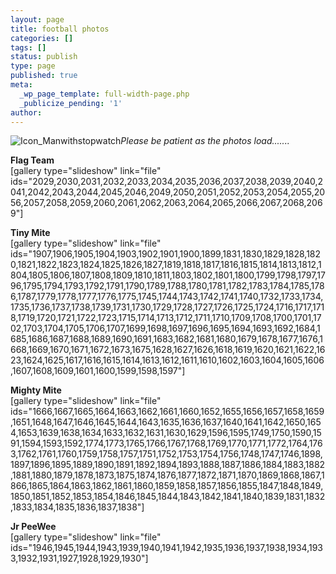 ```yaml
---
layout: page
title: football photos
categories: []
tags: []
status: publish
type: page
published: true
meta:
  _wp_page_template: full-width-page.php
  _publicize_pending: '1'
author: 
---
```

![Icon_Manwithstopwatch](http://mvcowboysfootball.files.wordpress.com/2013/08/icon_manwithstopwatch.jpg)_Please be patient as the photos load......._

**Flag Team**  
[gallery type="slideshow" link="file" ids="2029,2030,2031,2032,2033,2034,2035,2036,2037,2038,2039,2040,2041,2042,2043,2044,2045,2046,2049,2050,2051,2052,2053,2054,2055,2056,2057,2058,2059,2060,2061,2062,2063,2064,2065,2066,2067,2068,2069"]

**Tiny Mite**  
[gallery type="slideshow" link="file" ids="1907,1906,1905,1904,1903,1902,1901,1900,1899,1831,1830,1829,1828,1820,1821,1822,1823,1824,1825,1826,1827,1819,1818,1817,1816,1815,1814,1813,1812,1804,1805,1806,1807,1808,1809,1810,1811,1803,1802,1801,1800,1799,1798,1797,1796,1795,1794,1793,1792,1791,1790,1789,1788,1780,1781,1782,1783,1784,1785,1786,1787,1779,1778,1777,1776,1775,1745,1744,1743,1742,1741,1740,1732,1733,1734,1735,1736,1737,1738,1739,1731,1730,1729,1728,1727,1726,1725,1724,1716,1717,1718,1719,1720,1721,1722,1723,1715,1714,1713,1712,1711,1710,1709,1708,1700,1701,1702,1703,1704,1705,1706,1707,1699,1698,1697,1696,1695,1694,1693,1692,1684,1685,1686,1687,1688,1689,1690,1691,1683,1682,1681,1680,1679,1678,1677,1676,1668,1669,1670,1671,1672,1673,1675,1628,1627,1626,1618,1619,1620,1621,1622,1623,1624,1625,1617,1616,1615,1614,1613,1612,1611,1610,1602,1603,1604,1605,1606,1607,1608,1609,1601,1600,1599,1598,1597"]

**Mighty Mite**  
[gallery type="slideshow" link="file" ids="1666,1667,1665,1664,1663,1662,1661,1660,1652,1655,1656,1657,1658,1659,1651,1648,1647,1646,1645,1644,1643,1635,1636,1637,1640,1641,1642,1650,1654,1653,1639,1638,1634,1633,1632,1631,1630,1629,1596,1595,1749,1750,1590,1591,1594,1593,1592,1774,1773,1765,1766,1767,1768,1769,1770,1771,1772,1764,1763,1762,1761,1760,1759,1758,1757,1751,1752,1753,1754,1756,1748,1747,1746,1898,1897,1896,1895,1889,1890,1891,1892,1894,1893,1888,1887,1886,1884,1883,1882,1881,1880,1879,1878,1873,1875,1874,1876,1877,1872,1871,1870,1869,1868,1867,1866,1865,1864,1863,1862,1861,1860,1859,1858,1857,1856,1855,1847,1848,1849,1850,1851,1852,1853,1854,1846,1845,1844,1843,1842,1841,1840,1839,1831,1832,1833,1834,1835,1836,1837,1838"]

**Jr PeeWee**  
[gallery type="slideshow" link="file" ids="1946,1945,1944,1943,1939,1940,1941,1942,1935,1936,1937,1938,1934,1933,1932,1931,1927,1928,1929,1930"]

